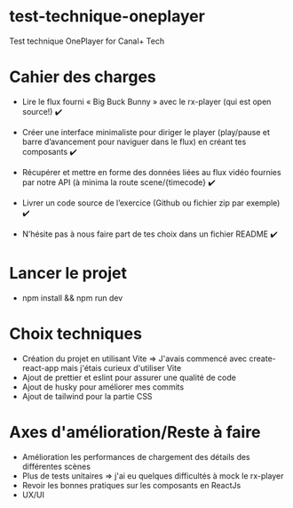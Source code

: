 # test-technique-oneplayer
Test technique OnePlayer for Canal+ Tech

# Cahier des charges 

- Lire le flux fourni « Big Buck Bunny » avec le rx-player (qui est open source!) ✔️

- Créer une interface minimaliste pour diriger le player (play/pause et barre d’avancement pour naviguer dans le flux) en créant tes composants ✔️

- Récupérer et mettre en forme des données liées au flux vidéo fournies par notre API (à minima la route scene/{timecode} ✔️

- Livrer un code source de l’exercice (Github ou fichier zip par exemple) ✔️

- N’hésite pas à nous faire part de tes choix dans un fichier README ✔️

# Lancer le projet
- npm install && npm run dev

# Choix techniques

- Création du projet en utilisant Vite => J'avais commencé avec create-react-app mais j'étais curieux d'utiliser Vite
- Ajout de prettier et eslint pour assurer une qualité de code
- Ajout de husky pour améliorer mes commits
- Ajout de tailwind pour la partie CSS

# Axes d'amélioration/Reste à faire
- Amélioration les performances de chargement des détails des différentes scènes
- Plus de tests unitaires => j'ai eu quelques difficultés à mock le rx-player
- Revoir les bonnes pratiques sur les composants en ReactJs
- UX/UI
